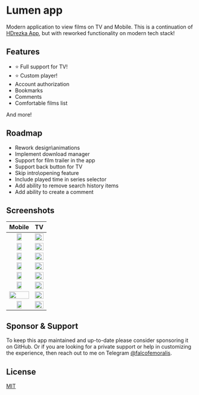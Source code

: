 # Lumen app

Modern application to view films on TV and Mobile. This is a continuation of [HDrezka App](https://github.com/falcofemoralis/HDrezka-app), but with reworked functionality on modern tech stack!

## Features

- ⭐️ Full support for TV!
- ⭐️ Custom player!
- Account authorization
- Bookmarks
- Comments
- Comfortable films list


And more!

## Roadmap

- Rework design\animations
- Implement download manager
- Support for film trailer in the app
- Support back button for TV
- Skip intro\opening feature
- Include played time in series selector
- Add ability to remove search history items
- Add ability to create a comment

  
## Screenshots

|Mobile|TV|
|:-------------------------:|:-------------------------:|
|<img src="https://github.com/user-attachments/assets/2db81415-7acf-43c0-bc99-39654a0c0f8b" width="50%" />|<img src="https://github.com/user-attachments/assets/ec7b5226-3ffb-4005-887c-0dbb5ca2e7be" width="100%" />
|<img src="https://github.com/user-attachments/assets/3b0e4216-43d9-4a8d-9cbb-06642193e16c" width="50%" />|<img src="https://github.com/user-attachments/assets/7b42c53b-b6c1-42e5-a87d-2a2693e0db38" width="100%" />
|<img src="https://github.com/user-attachments/assets/1597f54e-cf64-4af9-a00b-e21af89d14ac" width="50%" />|<img src="https://github.com/user-attachments/assets/cc9f0ac5-81b1-41bc-b0de-e44cc8ba1513" width="100%" />
|<img src="https://github.com/user-attachments/assets/22134b32-064f-4fac-8717-e8d0eec122fc" width="50%" />|<img src="https://github.com/user-attachments/assets/a396afa5-efb0-4e36-bfc2-30dedc7ede7d" width="100%" />
|<img src="https://github.com/user-attachments/assets/ae1b1f04-43d9-4eab-8ecc-5682f336d64a" width="50%" />|<img src="https://github.com/user-attachments/assets/7723c794-a368-4f8c-82ed-eebce9bc1bc6" width="100%" />
|<img src="https://github.com/user-attachments/assets/52668bea-e383-43b1-82ae-a7daa5a07244" width="50%" />|<img src="https://github.com/user-attachments/assets/c8af9d08-fa12-4cdd-aead-0fed26fbd250" width="100%" />
|<img src="https://github.com/user-attachments/assets/32ad1a16-c067-44a4-9649-79c9c007cc40" width="100%" />|<img src="https://github.com/user-attachments/assets/c8d4d596-b2f0-4918-becd-448e272c08b5" width="100%" />
|<img src="https://github.com/user-attachments/assets/277de774-36ab-424f-9f9d-8aa9db3a6f7e" width="50%" />|<img src="https://github.com/user-attachments/assets/5eff73d8-fabc-4f15-bb37-dedfa30eae81" width="100%" />

## Sponsor & Support

To keep this app maintained and up-to-date please consider sponsoring it on GitHub. Or if you are looking for a private support or help in customizing the experience, then reach out to me on Telegram [@falcofemoralis](https://t.me/falcofemoralis).

## License

[MIT](./LICENSE)

